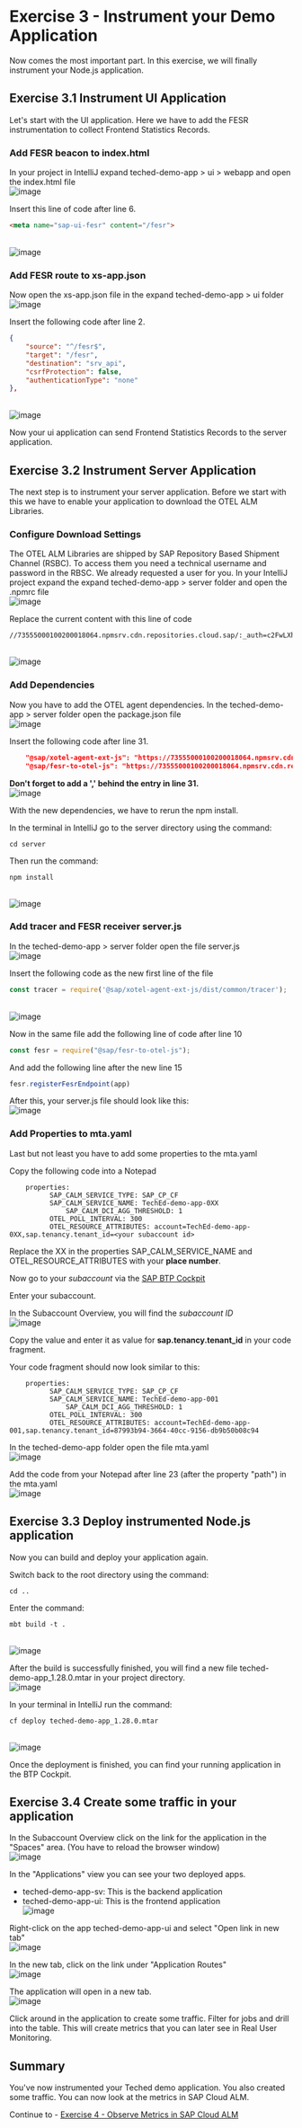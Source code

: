 # Exercise 3 - Instrument your Demo Application

Now comes the most important part. In this exercise, we will finally instrument your Node.js application.

## Exercise 3.1 Instrument UI Application

Let's start with the UI application. Here we have to add the FESR instrumentation to collect Frontend Statistics Records.

### Add FESR beacon to index.html
In your project in IntelliJ expand teched-demo-app > ui > webapp and open the index.html file
<br>![image](images/270763943-c0604c4d-348e-4dd2-be5f-b1e2126599d3.png)

Insert this line of code after line 6.
```html
<meta name="sap-ui-fesr" content="/fesr">
```
<br>![image](images/270764045-e2181889-d23e-46dc-b599-611d2265b6c5.png)

### Add FESR route to xs-app.json 
Now open the xs-app.json file in the expand teched-demo-app > ui folder
<br>![image](images/271313483-419e0ae5-d346-46c0-9dad-ec787ebf9fc9.png)

Insert the following code after line 2.
```json
{
	"source": "^/fesr$",
	"target": "/fesr",
	"destination": "srv_api",
	"csrfProtection": false,
	"authenticationType": "none"
},
```
<br>![image](images/270764904-f698dcc4-928a-4f42-955c-b2ebbe47267c.png)

Now your ui application can send Frontend Statistics Records to the server application. 

## Exercise 3.2 Instrument Server Application

The next step is to instrument your server application. Before we start with this we have to enable your application to download the OTEL ALM Libraries.

### Configure Download Settings
The OTEL ALM Libraries are shipped by SAP Repository Based Shipment Channel (RSBC). To access them you need a technical username and password in the RBSC. 
We already requested a user for you.
In your IntelliJ project expand the expand teched-demo-app > server folder and open the .npmrc file
<br>![image](images/270767053-fcc8ec69-63c8-489e-a9d2-94479bf2090a.png)

Replace the current content with this line of code
```
//73555000100200018064.npmsrv.cdn.repositories.cloud.sap/:_auth=c2FwLXhwMjYxOkpnckVaUHhmSXhTY2tyT0hHWndHZXlKM2JRRlFhRHlV
```
<br>![image](images/270767624-dfeac1ab-0bd6-45e0-a95f-438b37d0d9bb.png)

### Add Dependencies
Now you have to add the OTEL agent dependencies. 
In the teched-demo-app > server folder open the package.json file
<br>![image](images/270767966-ca9b4aee-c471-49d7-b868-8968554366db.png)

Insert the following code after line 31.
```json
    "@sap/xotel-agent-ext-js": "https://73555000100200018064.npmsrv.cdn.repositories.cloud.sap/@sap/xotel-agent-ext-js/-/xotel-agent-ext-js-1.5.2.tgz",
    "@sap/fesr-to-otel-js": "https://73555000100200018064.npmsrv.cdn.repositories.cloud.sap/@sap/fesr-to-otel-js/-/fesr-to-otel-js-1.5.0.tgz"
```
**Don't forget to add a ',' behind the entry in line 31.**
<br>![image](images/270768630-02f9b4a7-3aea-4e2f-bb10-883b14ea428a.png)

With the new dependencies, we have to rerun the npm install.

In the terminal in IntelliJ go to the server directory using the command: 
```shell
cd server
```
Then run the command: 
```shell
npm install
```
<br>![image](images/271317119-f32c4379-448b-41f0-bd88-559becf33efa.png)

### Add tracer and FESR receiver server.js
In the teched-demo-app > server folder open the file server.js
<br>![image](images/271314998-27cce1f9-fa35-4c78-87d4-c3aed874a049.png)

Insert the following code as the new first line of the file
```js
const tracer = require('@sap/xotel-agent-ext-js/dist/common/tracer');
```
<br>![image](images/270771057-90bfadda-9fd1-4748-96b0-b2e44275dec5.png)

Now in the same file add the following line of code after line 10
```js
const fesr = require("@sap/fesr-to-otel-js");
```
And add the following line after the new line 15
```js
fesr.registerFesrEndpoint(app)
```
After this, your server.js file should look like this:
<br>![image](images/271316433-9d0890e5-862c-401f-9c7e-65209e71e9dc.png)

### Add Properties to mta.yaml
Last but not least you have to add some properties to the mta.yaml

Copy the following code into a Notepad
```
    properties:
	      SAP_CALM_SERVICE_TYPE: SAP_CP_CF
	      SAP_CALM_SERVICE_NAME: TechEd-demo-app-0XX
              SAP_CALM_DCI_AGG_THRESHOLD: 1
	      OTEL_POLL_INTERVAL: 300
	      OTEL_RESOURCE_ATTRIBUTES: account=TechEd-demo-app-0XX,sap.tenancy.tenant_id=<your subaccount id>    
```

Replace the XX in the properties SAP_CALM_SERVICE_NAME and OTEL_RESOURCE_ATTRIBUTES with your **place number**.

Now go to your _subaccount_ via the [SAP BTP Cockpit](https://amer.cockpit.btp.cloud.sap/cockpit/?idp=tdct3ched1.accounts.ondemand.com#/globalaccount/e2a835b0-3011-4c79-818a-d7767c4627cd)

Enter your subaccount.

In the Subaccount Overview, you will find the _subaccount ID_
<br>![image](images/271312117-bf89722d-a3c2-4fab-ae7c-16823c4271fc.png)

Copy the value and enter it as value for **sap.tenancy.tenant_id** in your code fragment.

Your code fragment should now look similar to this:
```
    properties:
	      SAP_CALM_SERVICE_TYPE: SAP_CP_CF
	      SAP_CALM_SERVICE_NAME: TechEd-demo-app-001
              SAP_CALM_DCI_AGG_THRESHOLD: 1
	      OTEL_POLL_INTERVAL: 300
	      OTEL_RESOURCE_ATTRIBUTES: account=TechEd-demo-app-001,sap.tenancy.tenant_id=87993b94-3664-40cc-9156-db9b50b08c94
```

In the teched-demo-app folder open the file mta.yaml
<br>![image](images/271317787-2bb1acc4-896c-4c12-b759-dfb222780400.png)

Add the code from your Notepad after line 23 (after the property "path") in the mta.yaml
<br>![image](images/271318344-79018fce-d60d-4dbe-ad3d-7203c1fb7932.png)

## Exercise 3.3 Deploy instrumented Node.js application

Now you can build and deploy your application again.

Switch back to the root directory using the command: 
```shell
cd ..
```
Enter the command: 
```shell
mbt build -t .
```
<br>![image](images/271322065-bb17127d-7cf9-48a1-acb1-e8fc6da2830d.png)

After the build is successfully finished, you will find a new file teched-demo-app_1.28.0.mtar in your project directory.
<br>![image](images/271320147-877924c7-930c-48dc-a3fc-423bf1b50d1f.png)

In your terminal in IntelliJ run the command: 
```shell
cf deploy teched-demo-app_1.28.0.mtar
```
<br>![image](images/271323369-25596fd0-9e42-4653-925c-38562c9d7f9b.png)

Once the deployment is finished, you can find your running application in the BTP Cockpit.

## Exercise 3.4 Create some traffic in your application

In the Subaccount Overview click on the link for the application in the "Spaces" area. (You have to reload the browser window)
<br>![image](images/271323797-613f4713-38a9-49f5-b814-33f5b0cdefc7.png)

In the "Applications" view you can see your two deployed apps. 
- teched-demo-app-sv: This is the backend application
- teched-demo-app-ui: This is the frontend application
<br>![image](images/271324014-0ff9d8a2-d597-454a-b1f1-f358b8b70ea0.png)

Right-click on the app teched-demo-app-ui and select "Open link in new tab"
<br>![image](images/271324266-0e624459-612c-4c84-b4e2-674a34fd5def.png)

In the new tab, click on the link under "Application Routes"
<br>![image](images/271324671-bab2a2bf-cca7-4d35-adc5-59b58fc79d05.png)

The application will open in a new tab. 
<br>![image](images/271326191-5eedb189-594b-4bd5-a92b-380694be7498.png)

Click around in the application to create some traffic. Filter for jobs and drill into the table. This will create metrics that you can later see in Real User Monitoring.

## Summary

You've now instrumented your Teched demo application. You also created some traffic. You can now look at the metrics in SAP Cloud ALM.

Continue to - [Exercise 4 - Observe Metrics in SAP Cloud ALM](../ex4/README.md)

